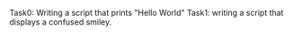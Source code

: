 Task0: Writing a script that prints "Hello World"
Task1: writing a script that displays a confused smiley.
